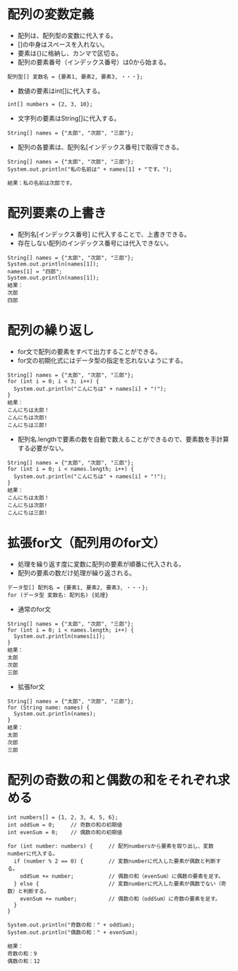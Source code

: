 # 配列の変数定義
- 配列は、配列型の変数に代入する。
- []の中身はスペースを入れない。
- 要素は{}に格納し、カンマで区切る。
- 配列の要素番号（インデックス番号）は0から始まる。
```
配列型[] 変数名 = {要素1, 要素2, 要素3, ・・・};
```
- 数値の要素はint[]に代入する。
```
int[] numbers = {2, 3, 10};
```
- 文字列の要素はString[]に代入する。
```
String[] names = {"太郎", "次郎", "三郎"};
```

- 配列の各要素は、配列名[インデックス番号]で取得できる。
```
String[] names = {"太郎", "次郎", "三郎"};
System.out.println("私の名前は" + names[1] + "です。");

結果：私の名前は次郎です。
```

# 配列要素の上書き
- 配列名[インデックス番号] に代入することで、上書きできる。
- 存在しない配列のインデックス番号には代入できない。
```
String[] names = {"太郎", "次郎", "三郎"};
System.out.println(names[1]);
names[1] = "四郎";
System.out.println(names[1]);
結果：
次郎
四郎
```

# 配列の繰り返し
- for文で配列の要素をすべて出力することができる。
- for文の初期化式にはデータ型の指定を忘れないようにする。
```
String[] names = {"太郎", "次郎", "三郎"};
for (int i = 0; i < 3; i++) {
  System.out.println("こんにちは" + names[i] + "!");
}
結果：
こんにちは太郎！
こんにちは次郎!
こんにちは三郎!
```
- 配列名.lengthで要素の数を自動で数えることができるので、要素数を手計算する必要がない。
```
String[] names = {"太郎", "次郎", "三郎"};
for (int i = 0; i < names.length; i++) {
  System.out.println("こんにちは" + names[i] + "!");
}
結果：
こんにちは太郎！
こんにちは次郎!
こんにちは三郎!
```

# 拡張for文（配列用のfor文）
- 処理を繰り返す度に変数に配列の要素が順番に代入される。
- 配列の要素の数だけ処理が繰り返される。
```
データ型[] 配列名 = {要素1, 要素2, 要素3, ・・・};
for (データ型 変数名: 配列名) {処理}
```
- 通常のfor文
```
String[] names = {"太郎", "次郎", "三郎"};
for (int i = 0; i < names.length; i++) {
  System.out.println(names[i]);
}
結果：
太郎
次郎
三郎
```
- 拡張for文
```
String[] names = {"太郎", "次郎", "三郎"};
for (String name: names) {
  System.out.println(names);
}
結果：
太郎
次郎
三郎
```

# 配列の奇数の和と偶数の和をそれぞれ求める
```
int numbers[] = {1, 2, 3, 4, 5, 6};
int oddSum = 0;     // 奇数の和の初期値
int evenSum = 0;    // 偶数の和の初期値

for (int number: numbers) {     // 配列numbersから要素を取り出し、変数numberに代入する。
  if (number % 2 == 0) {        // 変数numberに代入した要素が偶数と判断する。
    oddSum += number;           // 偶数の和（evenSum）に偶数の要素を足す。
  } else {                      // 変数numberに代入した要素が偶数でない（奇数）と判断する。
    evenSum += number;          // 偶数の和（oddSum）に奇数の要素を足す。
  }
}

System.out.println("奇数の和：" + oddSum);
System.out.println("偶数の和：" + evenSum);

結果：
奇数の和：9
偶数の和：12
```
